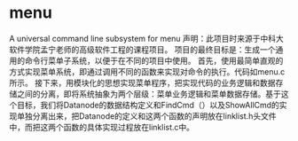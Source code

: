 # menu
A universal command line subsystem for menu
声明：此项目时来源于中科大软件学院孟宁老师的高级软件工程的课程项目。
项目的最终目标是：生成一个通用的命令行菜单子系统，以便于在不同的项目中使用。
首先，使用最简单直观的方式实现菜单系统，即通过调用不同的函数来实现对命令的执行。代码如menu.c所示。
接下来，用模块化的思想实现菜单程序，把实现代码的业务逻辑和数据存储之间的分离，即将系统抽象为两个层级：菜单业务逻辑和菜单数据存储。基于这个目标，我们将Datanode的数据结构定义和FindCmd（）以及ShowAllCmd的实现单独分离出来，把Datanode的定义和这两个函数的声明放在linklist.h头文件中，而把这两个函数的具体实现过程放在linklist.c中。
